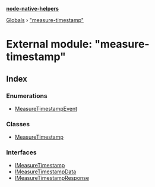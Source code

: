 **[node-native-helpers](../README.md)**

[Globals](../globals.md) › ["measure-timestamp"](_measure_timestamp_.md)

# External module: "measure-timestamp"

## Index

### Enumerations

* [MeasureTimestampEvent](../enums/_measure_timestamp_.measuretimestampevent.md)

### Classes

* [MeasureTimestamp](../classes/_measure_timestamp_.measuretimestamp.md)

### Interfaces

* [IMeasureTimestamp](../interfaces/_measure_timestamp_.imeasuretimestamp.md)
* [IMeasureTimestampData](../interfaces/_measure_timestamp_.imeasuretimestampdata.md)
* [IMeasureTimestampResponse](../interfaces/_measure_timestamp_.imeasuretimestampresponse.md)